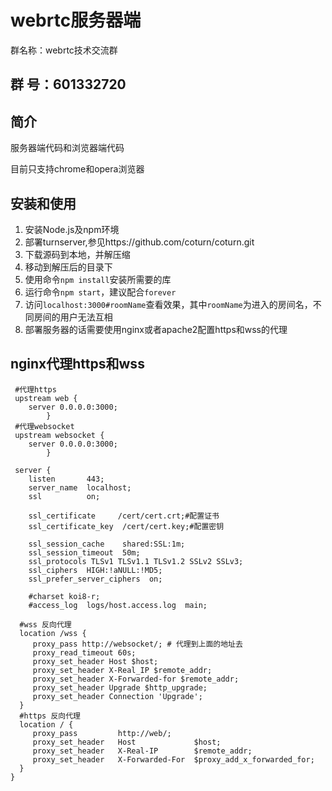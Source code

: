 # webrtc服务器端

群名称：webrtc技术交流群

群 号：601332720
---
## 简介

服务器端代码和浏览器端代码

目前只支持chrome和opera浏览器

## 安装和使用

1. 安装Node.js及npm环境
2. 部署turnserver,参见https://github.com/coturn/coturn.git
3. 下载源码到本地，并解压缩
4. 移动到解压后的目录下
5. 使用命令`npm install`安装所需要的库
6. 运行命令`npm start`，建议配合`forever`
7. 访问`localhost:3000#roomName`查看效果，其中`roomName`为进入的房间名，不同房间的用户无法互相
8. 部署服务器的话需要使用nginx或者apache2配置https和wss的代理

##   nginx代理https和wss

```shell
 #代理https
 upstream web {
    server 0.0.0.0:3000;      
        }
 #代理websocket
 upstream websocket {
    server 0.0.0.0:3000;   
        }
        
 server { 
    listen       443; 
    server_name  localhost;
	ssl          on;

    ssl_certificate     /cert/cert.crt;#配置证书
    ssl_certificate_key  /cert/cert.key;#配置密钥

	ssl_session_cache    shared:SSL:1m;
    ssl_session_timeout  50m;
	ssl_protocols TLSv1 TLSv1.1 TLSv1.2 SSLv2 SSLv3;
    ssl_ciphers  HIGH:!aNULL:!MD5;
    ssl_prefer_server_ciphers  on;

    #charset koi8-r;
    #access_log  logs/host.access.log  main;
    
  #wss 反向代理  
  location /wss {
     proxy_pass http://websocket/; # 代理到上面的地址去
     proxy_read_timeout 60s;
     proxy_set_header Host $host;
     proxy_set_header X-Real_IP $remote_addr;
     proxy_set_header X-Forwarded-for $remote_addr;
     proxy_set_header Upgrade $http_upgrade;
     proxy_set_header Connection 'Upgrade';	
  }
  #https 反向代理
  location / {
     proxy_pass         http://web/;
     proxy_set_header   Host             $host;
     proxy_set_header   X-Real-IP        $remote_addr;
     proxy_set_header   X-Forwarded-For  $proxy_add_x_forwarded_for;
  }
}
```

